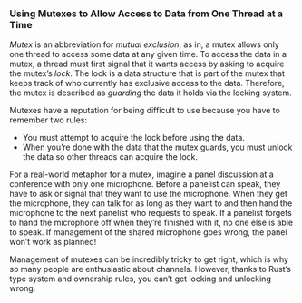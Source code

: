 ### Using Mutexes to Allow Access to Data from One Thread at a Time

_Mutex_ is an abbreviation for _mutual exclusion_, as in, a mutex allows only one thread to access some data at any given time. To access the data in a mutex, a thread must first signal that it wants access by asking to acquire the mutex’s _lock_. The lock is a data structure that is part of the mutex that keeps track of who currently has exclusive access to the data. Therefore, the mutex is described as _guarding_ the data it holds via the locking system.

Mutexes have a reputation for being difficult to use because you have to remember two rules:

*   You must attempt to acquire the lock before using the data.
*   When you’re done with the data that the mutex guards, you must unlock the data so other threads can acquire the lock.

For a real-world metaphor for a mutex, imagine a panel discussion at a conference with only one microphone. Before a panelist can speak, they have to ask or signal that they want to use the microphone. When they get the microphone, they can talk for as long as they want to and then hand the microphone to the next panelist who requests to speak. If a panelist forgets to hand the microphone off when they’re finished with it, no one else is able to speak. If management of the shared microphone goes wrong, the panel won’t work as planned!

Management of mutexes can be incredibly tricky to get right, which is why so many people are enthusiastic about channels. However, thanks to Rust’s type system and ownership rules, you can’t get locking and unlocking wrong.
